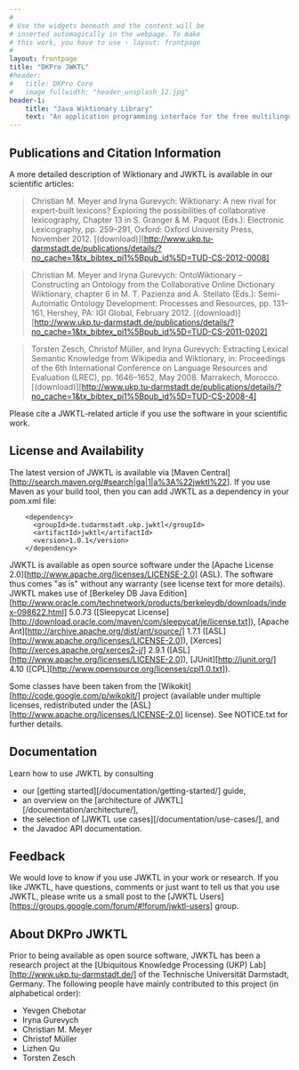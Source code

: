 ```yaml
---
#
# Use the widgets beneath and the content will be
# inserted automagically in the webpage. To make
# this work, you have to use › layout: frontpage
#
layout: frontpage
title: "DKPro JWKTL"
#header:
#	title: DKPro Core
#   image_fullwidth: "header_unsplash_12.jpg"
header-1:
    title: "Java Wiktionary Library"
    text: "An application programming interface for the free multilingual online dictionary Wiktionary. Wiktionary (<http://www.wiktionary.org>) is collaboratively constructed by volunteers and continually growing. JWKTL enables efficient and structured access to the information encoded in the English, the German, and the Russian Wiktionary language editions, including sense definitions, part of speech tags, etymology, example sentences, translations, semantic relations, and many other lexical information types. The API was first described in an [LREC 2008][http://www.ukp.tu-darmstadt.de/fileadmin/user_upload/Group_UKP/publikationen/2008/lrec08_camera_ready.pdf] paper. The Russian JWKTL parser is based on [Wikokit][http://code.google.com/p/wikokit/]."
---
```



Publications and Citation Information
-------------------------------------

A more detailed description of Wiktionary and JWKTL is available in our scientific articles:

> Christian M. Meyer and Iryna Gurevych: Wiktionary: A new rival for expert-built lexicons? Exploring the possibilities of collaborative lexicography, Chapter 13 in S. Granger & M. Paquot (Eds.): Electronic Lexicography, pp. 259–291, Oxford: Oxford University Press, November 2012. [(download)][http://www.ukp.tu-darmstadt.de/publications/details/?no_cache=1&tx_bibtex_pi1%5Bpub_id%5D=TUD-CS-2012-0008]

> Christian M. Meyer and Iryna Gurevych: OntoWiktionary – Constructing an Ontology from the Collaborative Online Dictionary Wiktionary, chapter 6 in M. T. Pazienza and A. Stellato (Eds.): Semi-Automatic Ontology Development: Processes and Resources, pp. 131–161, Hershey, PA: IGI Global, February 2012. [(download)][http://www.ukp.tu-darmstadt.de/publications/details/?no_cache=1&tx_bibtex_pi1%5Bpub_id%5D=TUD-CS-2011-0202]

> Torsten Zesch, Christof Müller, and Iryna Gurevych: Extracting Lexical Semantic Knowledge from Wikipedia and Wiktionary, in: Proceedings of the 6th International Conference on Language Resources and Evaluation (LREC), pp. 1646–1652, May 2008. Marrakech, Morocco. [(download)][http://www.ukp.tu-darmstadt.de/publications/details/?no_cache=1&tx_bibtex_pi1%5Bpub_id%5D=TUD-CS-2008-4]

Please cite a JWKTL-related article if you use the software in your scientific work. 


License and Availability
------------------------

The latest version of JWKTL is available via [Maven Central][http://search.maven.org/#search|ga|1|a%3A%22jwktl%22]. If you use Maven as your build tool, then you can add JWKTL as a dependency in your pom.xml file:

		<dependency>
		  <groupId>de.tudarmstadt.ukp.jwktl</groupId>
		  <artifactId>jwktl</artifactId>
		  <version>1.0.1</version>
		</dependency>

JWKTL is available as open source software under the [Apache License 2.0][http://www.apache.org/licenses/LICENSE-2.0] (ASL). The software thus comes "as is" without any warranty (see license text for more details). JWKTL makes use of [Berkeley DB Java Edition][http://www.oracle.com/technetwork/products/berkeleydb/downloads/index-098622.html] 5.0.73 ([Sleepycat License][http://download.oracle.com/maven/com/sleepycat/je/license.txt]), [Apache Ant][http://archive.apache.org/dist/ant/source/] 1.7.1 ([ASL][http://www.apache.org/licenses/LICENSE-2.0]), [Xerces][http://xerces.apache.org/xerces2-j/] 2.9.1 ([ASL][http://www.apache.org/licenses/LICENSE-2.0]), [JUnit][http://junit.org/] 4.10 ([CPL][http://www.opensource.org/licenses/cpl1.0.txt]).

Some classes have been taken from the [Wikokit][http://code.google.com/p/wikokit/] project (available under multiple licenses, redistributed under the [ASL][http://www.apache.org/licenses/LICENSE-2.0] license). See NOTICE.txt for further details. 


Documentation
-------------

Learn how to use JWKTL by consulting

* our [getting started][/documentation/getting-started/] guide,
* an overview on the [architecture of JWKTL][/documentation/architecture/],
* the selection of [JWKTL use cases][/documentation/use-cases/], and
* the Javadoc API documentation. 


Feedback
--------

We would love to know if you use JWKTL in your work or research. If you like JWKTL, have questions, comments or just want to tell us that you use JWKTL, please write us a small post to the [JWKTL Users][https://groups.google.com/forum/#!forum/jwktl-users] group. 


About DKPro JWKTL
-----------------

Prior to being available as open source software, JWKTL has been a research project at the [Ubiquitous Knowledge Processing (UKP) Lab][http://www.ukp.tu-darmstadt.de/] of the Technische Universität Darmstadt, Germany. The following people have mainly contributed to this project (in alphabetical order):

* Yevgen Chebotar
* Iryna Gurevych
* Christian M. Meyer
* Christof Müller
* Lizhen Qu
* Torsten Zesch 
